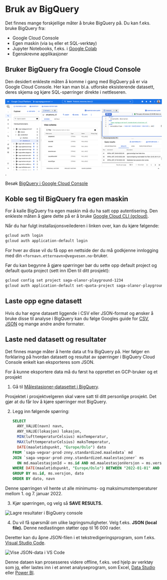 # Bruk av BigQuery

Det finnes mange forskjellige måter å bruke BigQuery på. Du kan f.eks. bruke BigQuery fra:

- Google Cloud Console
- Egen maskin (via `bq` eller et SQL-verktøy)
- Jupyter Notebooks, f.eks. i [Google Colab](https://colab.research.google.com/)
- Egenskrevne applikasjoner

## Bruker BigQuery fra Google Cloud Console

Den desidert enkleste måten å komme i gang med BigQuery på er via Google Cloud Console. Her kan man bl.a. utforske eksisterende datasett, deres skjema og kjøre SQL-spørringer direkte i nettleseren.

![Eksempel på bruk av BigQuery i Google Cloud Console](img/bruk-av-bq.png).

Besøk [BigQuery i Google Cloud Console](https://console.cloud.google.com/bigquery)

## Koble seg til BigQuery fra egen maskin

For å kalle BigQuery fra egen maskin må du ha satt opp autentisering. Den enkleste måten å gjøre dette på er å bruke [Google Cloud CLI (gcloud)](https://cloud.google.com/sdk/docs/install).

Når du har fulgt installasjonsveilederen i linken over, kan du kjøre følgende:

```bash
gcloud auth login
gcloud auth application-default login
```

For hver av disse vil du få opp en nettside der du må godkjenne innlogging med din `<fornavn.etternavn>@vegvesen.no`-bruker.

Før du kan begynne å gjøre spørringer bør du sette opp default project og default quota project (sett inn IDen til ditt prosjekt):

```bash
gcloud config set project saga-olanor-playground-1234
gcloud auth application-default set-quota-project saga-olanor-playground-1234
```

## Laste opp egne datasett

Hvis du har egne datasett liggende i CSV eller JSON-format og ønsker å bruke disse til analyse i BigQuery kan du følge Googles guide for [CSV](https://cloud.google.com/bigquery/docs/loading-data-cloud-storage-csv#loading_csv_data_into_a_table), [JSON](https://cloud.google.com/bigquery/docs/loading-data-cloud-storage-json#loading_json_data_into_a_new_table) og mange andre andre formater.

## Laste ned datasett og resultater

Det finnes mange måter å hente data ut fra BigQuery på. Her følger en forklaring på hvordan datasett og resultat av spørringer i BigQuery Cloud Console enkelt kan eksporteres som JSON.

For å kunne eksportere data må du først ha opprettet en GCP-bruker og et prosjekt

1. Gå til [Målestasjoner-datasettet i BigQuery](https://console.cloud.google.com/bigquery?p=saga-vegvar-prod-znny&d=standardized&t=maalestasjoner&page=table).

Prosjektet i prosjektvelgeren skal være satt til ditt personlige prosjekt. Det gjør at du får lov å kjøre spørringer mot BigQuery.

2. Legg inn følgende spørring:

   ```sql
   SELECT
     ANY_VALUE(navn) navn,
     ANY_VALUE(lokasjon) lokasjon,
     MIN(lufttemperaturCelsius) minTemperatur,
     MAX(lufttemperaturCelsius) maksTemperatur,
     DATE(maaletidspunkt, "Europe/Oslo") dato
   FROM `saga-vegvar-prod-znny.standardized.maaledata` md
   JOIN `saga-vegvar-prod-znny.standardized.maalestasjoner` ms
     ON md.maalestasjonId = ms.id AND md.maalestasjonVersjon = ms.versjon
   WHERE DATE(maaletidspunkt, "Europe/Oslo") BETWEEN "2022-01-01" AND "2022-01-07"
   GROUP BY ms.id, ms.versjon, dato
   ORDER BY dato, navn
   ```

Denne spørringen vil hente ut alle minimums- og maksimumstemperaturer mellom 1. og 7. januar 2022.

3. Kjør spørringen, og velg så **SAVE RESULTS.**

![Lagre resultater i BigQuery console](img/laste-ned-datasett-1.webp)

4. Du vil få spørsmål om ulike lagringsmuligheter. Velg f.eks. **JSON (local file).** Denne nedlastingen støtter opp til 16 000 rader.

Deretter kan du åpne JSON-filen i et tekstredigeringsprogram, som f.eks. [Visual Studio Code](https://code.visualstudio.com/).

![Vise JSON-data i VS Code](img/laste-ned-datasett-2.webp)

Denne dataen kan prosesseres videre offline, f.eks. ved hjelp av verktøy som [jq](https://stedolan.github.io/jq/), eller lastes inn i et annet analyseprogram, som Excel, [Data Studio](https://datastudio.google.com/) eller [Power BI](https://powerbi.microsoft.com/).